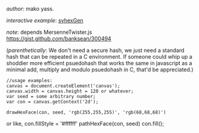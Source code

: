 *author*: mako yass.

*interactive example*: [syhexGen](http://makopool.com/syhexGen.html)

*note*: depends MersenneTwister.js   https://gist.github.com/banksean/300494

(*parenthetically*: We don't need a secure hash, we just need a standard hash that can be repeated in a C environment. If someone could whip up a shoddier more efficient psuedohash that works the same in javascript as a minimal add, multiply and modulo psuedohash in C, that'd be appreciated.)


	//usage examples:
	canvas = document.createElement('canvas');
	canvas.width = canvas.height = 120 or whatever;
	var seed = some arbitrary number;
	var con = canvas.getContext('2d');
	
	drawHexFace(con, seed, 'rgb(255,255,255)', 'rgb(68,68,68)')
or like,
	con.fillStyle = '#ffffff'
	pathHexFace(con, seed)
	con.fill();